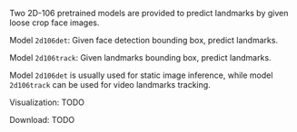 Two 2D-106 pretrained models are provided to predict landmarks by given loose crop face images.

Model ``2d106det``: Given face detection bounding box, predict landmarks.

Model ``2d106track``: Given landmarks bounding box, predict landmarks.

Model ``2d106det`` is usually used for static image inference, while model ``2d106track`` can be used for video landmarks tracking.

Visualization: TODO


Download:  TODO
